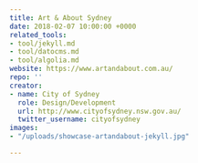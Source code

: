 ```yaml
---
title: Art & About Sydney
date: 2018-02-07 10:00:00 +0000
related_tools:
- tool/jekyll.md
- tool/datocms.md
- tool/algolia.md
website: https://www.artandabout.com.au/
repo: ''
creator:
- name: City of Sydney
  role: Design/Development
  url: http://www.cityofsydney.nsw.gov.au/
  twitter_username: cityofsydney
images:
- "/uploads/showcase-artandabout-jekyll.jpg"

---
```

